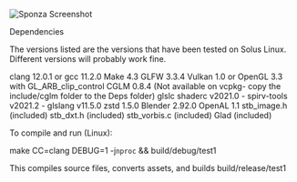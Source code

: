 ![Sponza Screenshot](https://media.githubusercontent.com/media/danielabbott/Pigeon-Vulkan-Game-Engine/dev/screenshots/sponza.jpg)

Dependencies

The versions listed are the versions that have been tested on Solus Linux.
Different versions will probably work fine.

clang 12.0.1 or gcc 11.2.0
Make 4.3
GLFW 3.3.4
Vulkan 1.0 or OpenGL 3.3 with GL_ARB_clip_control
CGLM 0.8.4 (Not available on vcpkg- copy the include/cglm folder to the Deps folder)
glslc shaderc v2021.0 - spirv-tools v2021.2 - glslang v11.5.0
zstd 1.5.0
Blender 2.92.0
OpenAL 1.1
stb_image.h (included)
stb_dxt.h (included)
stb_vorbis.c (included)
Glad (included)



To compile and run (Linux):

make CC=clang DEBUG=1 -j`nproc` && build/debug/test1

This compiles source files, converts assets, and builds build/release/test1
